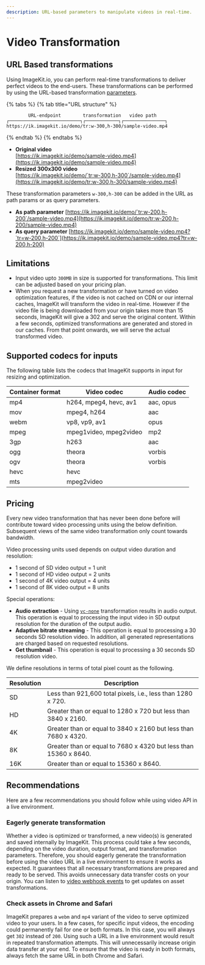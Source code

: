 ```yaml
---
description: URL-based parameters to manipulate videos in real-time.
---
```


# Video Transformation

## URL Based transformations

Using ImageKit.io, you can perform real-time transformations to deliver perfect videos to the end-users. These transformations can be performed by using the URL-based transformation [parameters](../image-transformations/resize-crop-and-other-transformations.md). 

{% tabs %}
{% tab title="URL structure" %}
```markup
        URL-endpoint        transformation   video path                                    
┌──────────────────────────┐┌────────────┐┌───────────────┐
https://ik.imagekit.io/demo/tr:w-300,h-300/sample-video.mp4
```
{% endtab %}
{% endtabs %}

* **Original video**\
  [https://ik.imagekit.io/demo/sample-video.mp4](https://ik.imagekit.io/demo/sample-video.mp4)
* **Resized 300x300 video**\
  [https://ik.imagekit.io/demo/`tr:w-300,h-300`/sample-video.mp4](https://ik.imagekit.io/demo/tr:w-300,h-300/sample-video.mp4)

These transformation parameters `w-300,h-300` can be added in the URL as path params or as query parameters.

* **As path parameter** [https://ik.imagekit.io/demo/`tr:w-200,h-200`/sample-video.mp4](https://ik.imagekit.io/demo/tr:w-200,h-200/sample-video.mp4)
* **As query parameter** [https://ik.imagekit.io/demo/sample-video.mp4?`tr=w-200,h-200`](https://ik.imagekit.io/demo/sample-video.mp4?tr=w-200,h-200)

## Limitations

* Input video upto `300MB` in size is supported for transformations. This limit can be adjusted based on your pricing plan.
* When you request a new transformation or have turned on video optimization features, if the video is not cached on CDN or our internal caches, ImageKit will transform the video in real-time. However if the video file is being downloaded from your origin takes more than 15 seconds, ImageKit will give a 302 and serve the original content. Within a few seconds, optimized transformations are generated and stored in our caches. From that point onwards, we will serve the actual transformed video.

## Supported codecs for inputs

The following table lists the codecs that ImageKit supports in input for resizing and optimization.

| Container format | Video codec            | Audio codec |
| ---------------- | ---------------------- | ----------- |
| mp4              | h264, mpeg4, hevc, av1 | aac, opus   |
| mov              | mpeg4, h264            | aac         |
| webm             | vp8, vp9, av1          | opus        |
| mpeg             | mpeg1video, mpeg2video | mp2         |
| 3gp              | h263                   | aac         |
| ogg              | theora                 | vorbis      |
| ogv              | theora                 | vorbis      |
| hevc             | hevc                   |             |
| mts              | mpeg2video             |             |

## Pricing
Every new video transformation that has never been done before will contribute toward video processing units using the below definition. Subsequent views of the same video transformation only count towards bandwidth. 

Video processing units used depends on output video duration and resolution:

* 1 second of SD video output = 1 unit
* 1 second of HD video output = 2 units
* 1 second of 4K video output = 4 units
* 1 second of 8K video output = 8 units

Special operations:

* **Audio extraction** - Using [`vc-none`](./resize-crop-and-other-common-video-transformations.md#video-codec-vc) transformation results in audio output. This operation is equal to processing the input video in SD output resolution for the duration of the output audio.
* **Adaptive bitrate streaming** - This operation is equal to processing a 30 seconds SD resolution video. In addition, all generated representations are charged based on requested resolutions.
* **Get thumbnail** - This operation is equal to processing a 30 seconds SD resolution video.

We define resolutions in terms of total pixel count as the following.

| Resolution | Description                                                     |
| ---------- | --------------------------------------------------------------- |
| SD         | Less than 921,600 total pixels, i.e., less than 1280 x 720.     |
| HD         | Greater than or equal to 1280 x 720 but less than 3840 x 2160.  |
| 4K         | Greater than or equal to 3840 x 2160 but less than 7680 x 4320. |
| 8K         | Greater than or equal to 7680 x 4320 but less than 15360 x 8640.|
| 16K        | Greater than or equal to 15360 x 8640.                          |

## Recommendations

Here are a few recommendations you should follow while using video API in a live environment.

### Eagerly generate transformation
Whether a video is optimized or transformed, a new video(s) is generated and saved internally by ImageKit. This process could take a few seconds, depending on the video duration, output format, and transformation parameters. Therefore, you should eagerly generate the transformation before using the video URL in a live environment to ensure it works as expected. It guarantees that all necessary transformations are prepared and ready to be served. This avoids unnecessary data transfer costs on your origin. You can listen to [video webhook events](./video-webhook-events.md) to get updates on asset transformations.

### Check assets in Chrome and Safari
ImageKit prepares a `webm` and `mp4` variant of the video to serve optimized video to your users. In a few cases, for specific input videos, the encoding could permanently fail for one or both formats. In this case, you will always get `302` instead of `200`. Using such a URL in a live environment would result in repeated transformation attempts. This will unnecessarily increase origin data transfer at your end. To ensure that the video is ready in both formats, always fetch the same URL in both Chrome and Safari.
